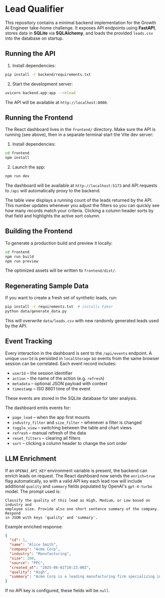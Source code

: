 # Lead Qualifier

This repository contains a minimal backend implementation for the Growth AI Engineer take-home challenge. It exposes API endpoints using **FastAPI**, stores data in **SQLite** via **SQLAlchemy**, and loads the provided `leads.csv` into the database on startup.

## Running the API

1. Install dependencies:

```bash
pip install -r backend/requirements.txt
```

2. Start the development server:

```bash
uvicorn backend.app:app --reload
```

The API will be available at `http://localhost:8000`.

## Running the Frontend

The React dashboard lives in the `frontend/` directory. Make sure the API is
running (see above), then in a separate terminal start the Vite dev server:

1. Install dependencies:

```bash
cd frontend
npm install
```

2. Launch the app:

```bash
npm run dev
```

The dashboard will be available at `http://localhost:5173` and API requests to
`/api` will automatically proxy to the backend.

The table view displays a running count of the leads returned by the API. This
number updates whenever you adjust the filters so you can quickly see how many
records match your criteria. Clicking a column header sorts by that field and
highlights the active sort column.

## Building the Frontend

To generate a production build and preview it locally:

```bash
cd frontend
npm run build
npm run preview
```

The optimized assets will be written to `frontend/dist/`.

## Regenerating Sample Data

If you want to create a fresh set of synthetic leads, run:

```bash
pip install -r requirements.txt  # installs Faker
python data/generate_data.py
```

This will overwrite `data/leads.csv` with new randomly generated leads used by the API.

## Event Tracking

Every interaction in the dashboard is sent to the `/api/events` endpoint. A
unique `userId` is persisted in `localStorage` so events from the same browser
session can be correlated. Each event record includes:

- `userId` – the session identifier
- `action` – the name of the action (e.g. `refresh`)
- `metadata` – optional JSON payload with context
- `timestamp` – ISO 8601 time of the event

These events are stored in the SQLite database for later analysis.

The dashboard emits events for:

- `page_load` – when the app first mounts
- `industry_filter` and `size_filter` – whenever a filter is changed
- `toggle_view` – switching between the table and chart views
- `refresh` – manual refresh of the data
- `reset_filters` – clearing all filters
- `sort` – clicking a column header to change the sort order

## LLM Enrichment

If an `OPENAI_API_KEY` environment variable is present, the backend can enrich
leads on request. The React dashboard now sends the `enrich=true` flag
automatically, so with a valid API key each lead row will include additional
`quality` and `summary` fields populated by OpenAI's `gpt-4-turbo` model. The
prompt used is:

```
Classify the quality of this lead as High, Medium, or Low based on industry and
employee size. Provide also one short sentence summary of the company. Respond
in JSON with keys 'quality' and 'summary'.
```

Example enriched response:

```json
{
  "id": 1,
  "name": "Alice Smith",
  "company": "Acme Corp",
  "industry": "Manufacturing",
  "size": 200,
  "source": "PPC",
  "created_at": "2025-06-01T10:23:00Z",
  "quality": "High",
  "summary": "Acme Corp is a leading manufacturing firm specializing in..."
}
```

If no API key is configured, these fields will be `null`.
